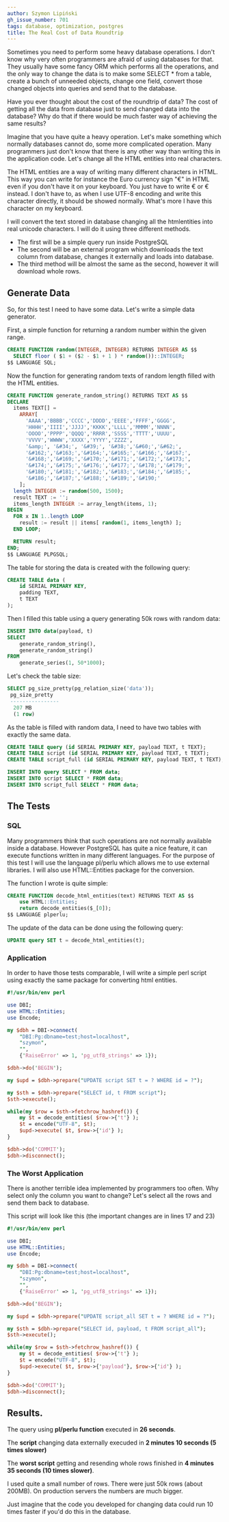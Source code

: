 ```yaml
---
author: Szymon Lipiński
gh_issue_number: 701
tags: database, optimization, postgres
title: The Real Cost of Data Roundtrip
---
```


Sometimes you need to perform some heavy database operations. I don't know why very often programmers are afraid of using databases for that. They usually have some fancy ORM which performs all the operations, and the only way to change the data is to make some SELECT * from a table, create a bunch of unneeded objects, change one field, convert those changed objects into queries and send that to the database.

Have you ever thought about the cost of the roundtrip of data? The cost of getting all the data from database just to send changed data into the database? Why do that if there would be much faster way of achieving the same results?

Imagine that you have quite a heavy operation. Let's make something which normally databases cannot do, some more complicated operation. Many programmers just don't know that there is any other way than writing this in the application code. Let's change all the HTML entities into real characters.

The HTML entities are a way of writing many different characters in HTML. This way you can write for instance the Euro currency sign "€" in HTML even if you don't have it on your keyboard. You just have to write &euro; or &#8364; instead. I don't have to, as when I use UTF-8 encoding and write this character directly, it should be showed normally. What's more I have this character on my keyboard.

I will convert the text stored in database changing all the htmlentities into real unicode characters. I will do it using three different methods.

- The first will be a simple query run inside PostgreSQL
- The second will be an external program which downloads the text column from database, changes it externally and loads into database.
- The third method will be almost the same as the second, however it will download whole rows.

## Generate Data

So, for this test I need to have some data. Let's write a simple data generator.

First, a simple function for returning a random number within the given range.

```sql
CREATE FUNCTION random(INTEGER, INTEGER) RETURNS INTEGER AS $$
  SELECT floor ( $1 + ($2 - $1 + 1 ) * random())::INTEGER;
$$ LANGUAGE SQL;
```

Now the function for generating random texts of random length filled with the HTML entities.

```sql
CREATE FUNCTION generate_random_string() RETURNS TEXT AS $$
DECLARE
  items TEXT[] =
    ARRAY[
      'AAAA','BBBB','CCCC','DDDD','EEEE','FFFF','GGGG',
      'HHHH','IIII','JJJJ','KKKK','LLLL','MMMM','NNNN',
      'OOOO','PPPP','QQQQ','RRRR','SSSS','TTTT','UUUU',
      'VVVV','WWWW','XXXX','YYYY','ZZZZ',
      '&amp;', '&#34;', '&#39;', '&#38;','&#60;','&#62;',
      '&#162;','&#163;','&#164;','&#165;','&#166;','&#167;',
      '&#168;','&#169;','&#170;','&#171;','&#172;','&#173;',
      '&#174;','&#175;','&#176;','&#177;','&#178;','&#179;',
      '&#180;','&#181;','&#182;','&#183;','&#184;','&#185;',
      '&#186;','&#187;','&#188;','&#189;','&#190;'
    ];
  length INTEGER := random(500, 1500);
  result TEXT := '';
  items_length INTEGER := array_length(items, 1);
BEGIN
  FOR x IN 1..length LOOP
    result := result || items[ random(1, items_length) ];
  END LOOP;

  RETURN result;
END;
$$ LANGUAGE PLPGSQL;
```

The table for storing the data is created with the following query:

```sql
CREATE TABLE data (
    id SERIAL PRIMARY KEY,
    padding TEXT,
    t TEXT
);
```

Then I filled this table using a query generating 50k rows with random data:

```sql
INSERT INTO data(payload, t)
SELECT
    generate_random_string(),
    generate_random_string()
FROM
    generate_series(1, 50*1000);
```

Let's check the table size:

```sql
SELECT pg_size_pretty(pg_relation_size('data'));
 pg_size_pretty
 ----------------
  207 MB
  (1 row)
```

As the table is filled with random data, I need to have two tables with exactly the same data.

```sql
CREATE TABLE query (id SERIAL PRIMARY KEY, payload TEXT, t TEXT);
CREATE TABLE script (id SERIAL PRIMARY KEY, payload TEXT, t TEXT);
CREATE TABLE script_full (id SERIAL PRIMARY KEY, payload TEXT, t TEXT);

INSERT INTO query SELECT * FROM data;
INSERT INTO script SELECT * FROM data;
INSERT INTO script_full SELECT * FROM data;
```

## The Tests

### SQL

Many programmers think that such operations are not normally available inside a database. However PostgreSQL has quite a nice feature, it can execute functions written in many different languages. For the purpose of this test I will use the language pl/perlu which allows me to use external libraries. I will also use HTML::Entities package for the conversion.

The function I wrote is quite simple:

```sql
CREATE FUNCTION decode_html_entities(text) RETURNS TEXT AS $$
    use HTML::Entities;
    return decode_entities($_[0]);
$$ LANGUAGE plperlu;
```

The update of the data can be done using the following query:

```sql
UPDATE query SET t = decode_html_entities(t);
```

### Application

In order to have those tests comparable, I will write a simple perl script using exactly the same package for converting html entities.

```perl
#!/usr/bin/env perl

use DBI;
use HTML::Entities;
use Encode;

my $dbh = DBI->connect(
    "DBI:Pg:dbname=test;host=localhost",
    "szymon",
    "",
    {'RaiseError' => 1, 'pg_utf8_strings' => 1});

$dbh->do('BEGIN');

my $upd = $dbh->prepare("UPDATE script SET t = ? WHERE id = ?");

my $sth = $dbh->prepare("SELECT id, t FROM script");
$sth->execute();

while(my $row = $sth->fetchrow_hashref()) {
    my $t = decode_entities( $row->{'t'} );
    $t = encode("UTF-8", $t);
    $upd->execute( $t, $row->{'id'} );
}

$dbh->do('COMMIT');
$dbh->disconnect();
```

### The Worst Application

There is another terrible idea implemented by programmers too often. Why select only the column you want to change? Let's select all the rows and send them back to database.

This script will look like this (the important changes are in lines 17 and 23)

```perl
#!/usr/bin/env perl

use DBI;
use HTML::Entities;
use Encode;

my $dbh = DBI->connect(
    "DBI:Pg:dbname=test;host=localhost",
    "szymon",
    "",
    {'RaiseError' => 1, 'pg_utf8_strings' => 1});

$dbh->do('BEGIN');

my $upd = $dbh->prepare("UPDATE script_all SET t = ? WHERE id = ?");

my $sth = $dbh->prepare("SELECT id, payload, t FROM script_all");
$sth->execute();

while(my $row = $sth->fetchrow_hashref()) {
    my $t = decode_entities( $row->{'t'} );
    $t = encode("UTF-8", $t);
    $upd->execute( $t, $row->{'payload'}, $row->{'id'} );
}

$dbh->do('COMMIT');
$dbh->disconnect();
```

## Results.

The query using **pl/perlu function** executed in **26 seconds**.

The **script** changing data externally execuded in **2 minutes 10 seconds (5 times slower)**

The **worst script** getting and resending whole rows finished in **4 minutes 35 seconds (10 times slower)**.

I used quite a small number of rows. There were just 50k rows (about 200MB). On production servers the numbers are much bigger.

Just imagine that the code you developed for changing data could run 10 times faster if you'd do this in the database.
